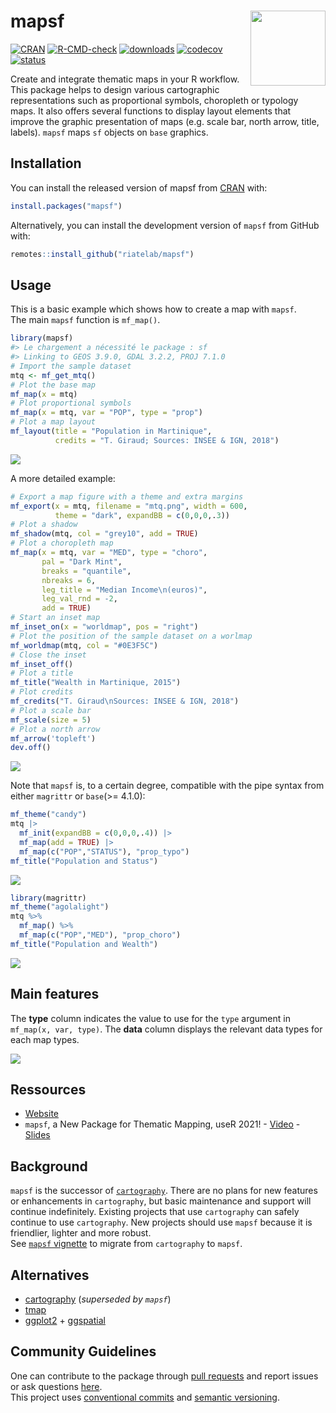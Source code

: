 
<!-- README.md is generated from README.Rmd. Please edit that file -->

# mapsf <img src="man/figures/logo.png" align="right" width="120"/>

<!-- badges: start -->

[![CRAN](https://www.r-pkg.org/badges/version/mapsf)](https://cran.r-project.org/package=mapsf)
[![R-CMD-check](https://github.com/riatelab/mapsf/workflows/R-CMD-check/badge.svg)](https://github.com/riatelab/mapsf/actions)
[![downloads](https://cranlogs.r-pkg.org/badges/mapsf?color=brightgreen)](https://cran.r-project.org/package=mapsf)
[![codecov](https://codecov.io/gh/riatelab/mapsf/branch/master/graph/badge.svg?token=TPK6HZOLWH)](https://codecov.io/gh/riatelab/mapsf)
[![status](https://tinyverse.netlify.com/badge/mapsf)](https://CRAN.R-project.org/package=mapsf)
<!-- badges: end -->

Create and integrate thematic maps in your R workflow. This package
helps to design various cartographic representations such as
proportional symbols, choropleth or typology maps. It also offers
several functions to display layout elements that improve the graphic
presentation of maps (e.g. scale bar, north arrow, title, labels).
`mapsf` maps `sf` objects on `base` graphics.

## Installation

You can install the released version of mapsf from
[CRAN](https://cran.r-project.org/package=mapsf) with:

``` r
install.packages("mapsf")
```

Alternatively, you can install the development version of `mapsf` from
GitHub with:

``` r
remotes::install_github("riatelab/mapsf")
```

## Usage

This is a basic example which shows how to create a map with `mapsf`.  
The main `mapsf` function is `mf_map()`.

``` r
library(mapsf)
#> Le chargement a nécessité le package : sf
#> Linking to GEOS 3.9.0, GDAL 3.2.2, PROJ 7.1.0
# Import the sample dataset
mtq <- mf_get_mtq()
# Plot the base map
mf_map(x = mtq)
# Plot proportional symbols
mf_map(x = mtq, var = "POP", type = "prop")
# Plot a map layout
mf_layout(title = "Population in Martinique", 
          credits = "T. Giraud; Sources: INSEE & IGN, 2018")
```

![](man/figures/README-example1-1.png)<!-- -->

A more detailed example:

``` r
# Export a map figure with a theme and extra margins 
mf_export(x = mtq, filename = "mtq.png", width = 600, 
          theme = "dark", expandBB = c(0,0,0,.3)) 
# Plot a shadow
mf_shadow(mtq, col = "grey10", add = TRUE)
# Plot a choropleth map
mf_map(x = mtq, var = "MED", type = "choro",
       pal = "Dark Mint", 
       breaks = "quantile", 
       nbreaks = 6, 
       leg_title = "Median Income\n(euros)", 
       leg_val_rnd = -2, 
       add = TRUE)
# Start an inset map
mf_inset_on(x = "worldmap", pos = "right")
# Plot the position of the sample dataset on a worlmap
mf_worldmap(mtq, col = "#0E3F5C")
# Close the inset
mf_inset_off()
# Plot a title
mf_title("Wealth in Martinique, 2015")
# Plot credits
mf_credits("T. Giraud\nSources: INSEE & IGN, 2018")
# Plot a scale bar
mf_scale(size = 5)
# Plot a north arrow
mf_arrow('topleft')
dev.off()
```

![](man/figures/mtq.png)

Note that `mapsf` is, to a certain degree, compatible with the pipe
syntax from either `magrittr` or `base`(>= 4.1.0):

``` r
mf_theme("candy")
mtq |>
  mf_init(expandBB = c(0,0,0,.4)) |>
  mf_map(add = TRUE) |>
  mf_map(c("POP","STATUS"), "prop_typo")
mf_title("Population and Status")
```

![](man/figures/README-example4-1.png)<!-- -->

``` r
library(magrittr)
mf_theme("agolalight")
mtq %>% 
  mf_map() %>%
  mf_map(c("POP","MED"), "prop_choro")
mf_title("Population and Wealth")
```

![](man/figures/README-example5-1.png)<!-- -->

## Main features

The **type** column indicates the value to use for the `type` argument
in `mf_map(x, var, type)`. The **data** column displays the relevant
data types for each map types.

![](man/figures/features.png)

## Ressources

-   [Website](https://riatelab.github.io/mapsf/)
-   `mapsf`, a New Package for Thematic Mapping, useR 2021! -
    [Video](https://youtu.be/8PMF7cBBH7k?t=2621) -
    [Slides](https://rcarto.github.io/user2021/)

## Background

`mapsf` is the successor of
[`cartography`](https://github.com/riatelab/cartography). There are no
plans for new features or enhancements in `cartography`, but basic
maintenance and support will continue indefinitely. Existing projects
that use `cartography` can safely continue to use `cartography`. New
projects should use `mapsf` because it is friendlier, lighter and more
robust.  
See [`mapsf`
vignette](https://riatelab.github.io/mapsf/articles/mapsf.html#symbology)
to migrate from `cartography` to `mapsf`.

## Alternatives

-   [cartography](https://github.com/riatelab/cartography) (*superseded
    by `mapsf`*)
-   [tmap](https://github.com/r-tmap/tmap)  
-   [ggplot2](https://github.com/tidyverse/ggplot2) +
    [ggspatial](https://github.com/paleolimbot/ggspatial)

## Community Guidelines

One can contribute to the package through [pull
requests](https://github.com/riatelab/mapsf/pulls) and report issues or
ask questions [here](https://github.com/riatelab/mapsf/issues).  
This project uses [conventional
commits](https://www.conventionalcommits.org/en/v1.0.0-beta.3/) and
[semantic versioning](https://semver.org/).
